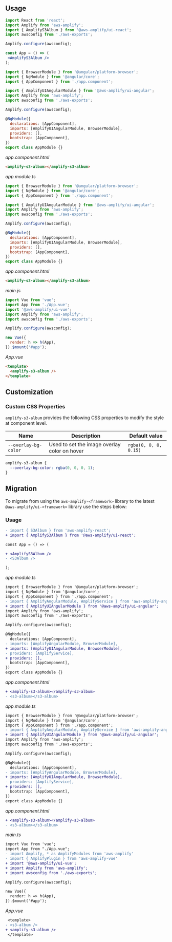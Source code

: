 ## Usage

<docs-filter framework="react">

```jsx
import React from 'react';
import Amplify from 'aws-amplify';
import { AmplifyS3Album } from '@aws-amplify/ui-react';
import awsconfig from './aws-exports';

Amplify.configure(awsconfig);

const App = () => (
 <AmplifyS3Album />
);
```
</docs-filter>

<docs-filter framework="angular">

```js
import { BrowserModule } from '@angular/platform-browser';
import { NgModule } from '@angular/core';
import { AppComponent } from './app.component';

import { AmplifyUIAngularModule } from '@aws-amplify/ui-angular';
import Amplify from 'aws-amplify';
import awsconfig from './aws-exports';

Amplify.configure(awsconfig);

@NgModule({
  declarations: [AppComponent],
  imports: [AmplifyUIAngularModule, BrowserModule],
  providers: [],
  bootstrap: [AppComponent],
})
export class AppModule {}
```

_app.component.html_

```html
<amplify-s3-album></amplify-s3-album>
```
</docs-filter>

<docs-filter framework="ionic">

_app.module.ts_

```js
import { BrowserModule } from '@angular/platform-browser';
import { NgModule } from '@angular/core';
import { AppComponent } from './app.component';

import { AmplifyUIAngularModule } from '@aws-amplify/ui-angular';
import Amplify from 'aws-amplify';
import awsconfig from './aws-exports';

Amplify.configure(awsconfig);

@NgModule({
  declarations: [AppComponent],
  imports: [AmplifyUIAngularModule, BrowserModule],
  providers: [],
  bootstrap: [AppComponent],
})
export class AppModule {}
```

_app.component.html_

```html
<amplify-s3-album></amplify-s3-album>
```
</docs-filter>

<docs-filter framework="vue">

_main.js_

```js
import Vue from 'vue';
import App from './App.vue';
import '@aws-amplify/ui-vue';
import Amplify from 'aws-amplify';
import awsconfig from './aws-exports';

Amplify.configure(awsconfig);

new Vue({
  render: h => h(App),
}).$mount('#app');
```

_App.vue_

```html
<template>
  <amplify-s3-album />
</template>
```
</docs-filter>

<ui-component-props tag="amplify-s3-album" use-table-headers></ui-component-props>

## Customization

### Custom CSS Properties

`amplify-s3-album` provides the following CSS properties to modify the style at component level.

| Name           | Description                      | Default value                    |
| ---------------| ---------------------------------| ---------------------------------|
| `--overlay-bg-color`     | Used to set the image overlay color on hover | `rgba(0, 0, 0, 0.15)` |

```css
amplify-s3-album {
  --overlay-bg-color: rgba(0, 0, 0, 1);
}
```


## Migration

To migrate from using the `aws-amplify-<framework>` library to the latest `@aws-amplify/ui-<framework>` library use the steps below:

<inline-fragment src="~/ui/storage/fragments/web/installation-diff.md"></inline-fragment>

### Usage

<docs-filter framework="react">

```diff
- import { S3Album } from 'aws-amplify-react';
+ import { AmplifyS3Album } from '@aws-amplify/ui-react';

const App = () => (

+ <AmplifyS3Album />
- <S3Album />

);
```
</docs-filter>

<docs-filter framework="angular">

_app.module.ts_

```diff
import { BrowserModule } from '@angular/platform-browser';
import { NgModule } from '@angular/core';
import { AppComponent } from './app.component';
- import { AmplifyAngularModule, AmplifyService } from 'aws-amplify-angular';
+ import { AmplifyUIAngularModule } from '@aws-amplify/ui-angular';
import Amplify from 'aws-amplify';
import awsconfig from './aws-exports';

Amplify.configure(awsconfig);

@NgModule({
  declarations: [AppComponent],
- imports: [AmplifyAngularModule, BrowserModule],
+ imports: [AmplifyUIAngularModule, BrowserModule],
- providers: [AmplifyService],
+ providers: [],
  bootstrap: [AppComponent],
})
export class AppModule {}
```

_app.component.html_

```diff
+ <amplify-s3-album></amplify-s3-album>
- <s3-album></s3-album>
```
</docs-filter>

<docs-filter framework="ionic">

_app.module.ts_

```diff
import { BrowserModule } from '@angular/platform-browser';
import { NgModule } from '@angular/core';
import { AppComponent } from './app.component';
- import { AmplifyAngularModule, AmplifyService } from 'aws-amplify-angular';
+ import { AmplifyUIAngularModule } from '@aws-amplify/ui-angular';
import Amplify from 'aws-amplify';
import awsconfig from './aws-exports';

Amplify.configure(awsconfig);

@NgModule({
  declarations: [AppComponent],
- imports: [AmplifyAngularModule, BrowserModule],
+ imports: [AmplifyUIAngularModule, BrowserModule],
- providers: [AmplifyService],
+ providers: [],
  bootstrap: [AppComponent],
})
export class AppModule {}
```

_app.component.html_

```diff
+ <amplify-s3-album></amplify-s3-album>
- <s3-album></s3-album>
```
</docs-filter>

<docs-filter framework="vue">

_main.ts_

```diff
import Vue from 'vue';
import App from "./App.vue";
- import Amplify, * as AmplifyModules from 'aws-amplify'
- import { AmplifyPlugin } from 'aws-amplify-vue'
+ import '@aws-amplify/ui-vue';
+ import Amplify from 'aws-amplify';
+ import awsconfig from './aws-exports';

Amplify.configure(awsconfig);

new Vue({
  render: h => h(App),
}).$mount('#app');
```

_App.vue_

```diff
 <template>
- <s3-album />
+ <amplify-s3-album />
 </template>
```
</docs-filter>

